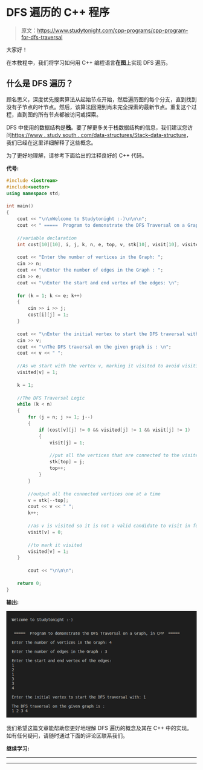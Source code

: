 # DFS 遍历的 C++ 程序

> 原文：<https://www.studytonight.com/cpp-programs/cpp-program-for-dfs-traversal>

大家好！

在本教程中，我们将学习如何用 C++ 编程语言**在图**上实现 DFS 遍历。

## 什么是 DFS 遍历？

顾名思义，深度优先搜索算法从起始节点开始，然后遍历图的每个分支，直到找到没有子节点的叶节点。然后，该算法回溯到尚未完全探索的最新节点。重复这个过程，直到图的所有节点都被访问或探索。

DFS 中使用的数据结构是**栈**。要了解更多关于栈数据结构的信息，我们建议您访问[https://www . study south . com/data-structures/Stack-data-structure](https://www.studytonight.com/data-structures/stack-data-structure)，我们已经在这里详细解释了这些概念。

为了更好地理解，请参考下面给出的注释良好的 C++ 代码。

**代号:**

```cpp
#include <iostream>
#include<vector>
using namespace std;

int main()
{
    cout << "\n\nWelcome to Studytonight :-)\n\n\n";
    cout << " =====  Program to demonstrate the DFS Traversal on a Graph, in CPP  ===== \n\n";

    //variable declaration
    int cost[10][10], i, j, k, n, e, top, v, stk[10], visit[10], visited[10];

    cout << "Enter the number of vertices in the Graph: ";
    cin >> n;
    cout << "\nEnter the number of edges in the Graph : ";
    cin >> e;
    cout << "\nEnter the start and end vertex of the edges: \n";

    for (k = 1; k <= e; k++)
    {
        cin >> i >> j;
        cost[i][j] = 1;
    }

    cout << "\nEnter the initial vertex to start the DFS traversal with: ";
    cin >> v;
    cout << "\nThe DFS traversal on the given graph is : \n";
    cout << v << " ";

    //As we start with the vertex v, marking it visited to avoid visiting again
    visited[v] = 1;

    k = 1;

    //The DFS Traversal Logic
    while (k < n)
    {
        for (j = n; j >= 1; j--)
        {
            if (cost[v][j] != 0 && visited[j] != 1 && visit[j] != 1)
            {
                visit[j] = 1;

                //put all the vertices that are connected to the visited vertex into a stack
                stk[top] = j;
                top++;
            }
        }

        //output all the connected vertices one at a time
        v = stk[--top];
        cout << v << " ";
        k++;

        //as v is visited so it is not a valid candidate to visit in future so visit[v]=0 and visited[v]=1
        visit[v] = 0;

        //to mark it visited 
        visited[v] = 1;
    }

        cout << "\n\n\n";

    return 0;
} 
```

**输出:**

![C++ DFS Traversal](img/5d565e361030fbd77282e36de350bc5c.png)

我们希望这篇文章能帮助您更好地理解 DFS 遍历的概念及其在 C++ 中的实现。如有任何疑问，请随时通过下面的评论区联系我们。

**继续学习:**

* * *

* * *